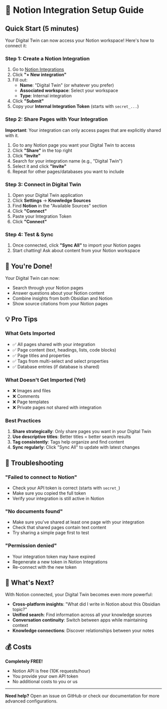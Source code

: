 # 🎯 Notion Integration Setup Guide

## Quick Start (5 minutes)

Your Digital Twin can now access your Notion workspace! Here's how to connect it:

### Step 1: Create a Notion Integration

1. Go to [Notion Integrations](https://www.notion.so/my-integrations)
2. Click **"+ New integration"**
3. Fill out:
   - **Name**: "Digital Twin" (or whatever you prefer)
   - **Associated workspace**: Select your workspace
   - **Type**: Internal integration
4. Click **"Submit"**
5. Copy your **Internal Integration Token** (starts with `secret_...`)

### Step 2: Share Pages with Your Integration

**Important**: Your integration can only access pages that are explicitly shared with it.

1. Go to any Notion page you want your Digital Twin to access
2. Click **"Share"** in the top right
3. Click **"Invite"** 
4. Search for your integration name (e.g., "Digital Twin")
5. Select it and click **"Invite"**
6. Repeat for other pages/databases you want to include

### Step 3: Connect in Digital Twin

1. Open your Digital Twin application
2. Click **Settings** → **Knowledge Sources**
3. Find **Notion** in the "Available Sources" section
4. Click **"Connect"**
5. Paste your Integration Token
6. Click **"Connect"**

### Step 4: Test & Sync

1. Once connected, click **"Sync All"** to import your Notion pages
2. Start chatting! Ask about content from your Notion workspace

## 🎉 You're Done!

Your Digital Twin can now:
- Search through your Notion pages
- Answer questions about your Notion content
- Combine insights from both Obsidian and Notion
- Show source citations from your Notion pages

## 💡 Pro Tips

### What Gets Imported
- ✅ All pages shared with your integration
- ✅ Page content (text, headings, lists, code blocks)
- ✅ Page titles and properties
- ✅ Tags from multi-select and select properties
- ✅ Database entries (if database is shared)

### What Doesn't Get Imported (Yet)
- ❌ Images and files
- ❌ Comments
- ❌ Page templates
- ❌ Private pages not shared with integration

### Best Practices
1. **Share strategically**: Only share pages you want in your Digital Twin
2. **Use descriptive titles**: Better titles = better search results
3. **Tag consistently**: Tags help organize and find content
4. **Sync regularly**: Click "Sync All" to update with latest changes

## 🔧 Troubleshooting

### "Failed to connect to Notion"
- Check your API token is correct (starts with `secret_`)
- Make sure you copied the full token
- Verify your integration is still active in Notion

### "No documents found"
- Make sure you've shared at least one page with your integration
- Check that shared pages contain text content
- Try sharing a simple page first to test

### "Permission denied"
- Your integration token may have expired
- Regenerate a new token in Notion Integrations
- Re-connect with the new token

## 🚀 What's Next?

With Notion connected, your Digital Twin becomes even more powerful:

- **Cross-platform insights**: "What did I write in Notion about this Obsidian topic?"
- **Unified search**: Find information across all your knowledge sources
- **Conversation continuity**: Switch between apps while maintaining context
- **Knowledge connections**: Discover relationships between your notes

## 💰 Costs

**Completely FREE!** 
- Notion API is free (10K requests/hour)
- You provide your own API token
- No additional costs to you or us

---

**Need help?** Open an issue on GitHub or check our documentation for more advanced configurations.
